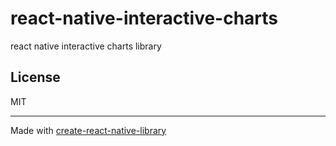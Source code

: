 # react-native-interactive-charts

react native interactive charts library

## License

MIT

---

Made with [create-react-native-library](https://github.com/callstack/react-native-builder-bob)
